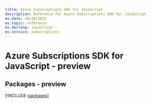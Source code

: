```yaml
---
title: Azure Subscriptions SDK for JavaScript
description: Reference for Azure Subscriptions SDK for JavaScript
ms.date: 10/20/2025
ms.topic: reference
ms.devlang: javascript
ms.service: subscriptions
---
```

# Azure Subscriptions SDK for JavaScript - preview
## Packages - preview
[!INCLUDE [packages](subscriptions-index.md)]